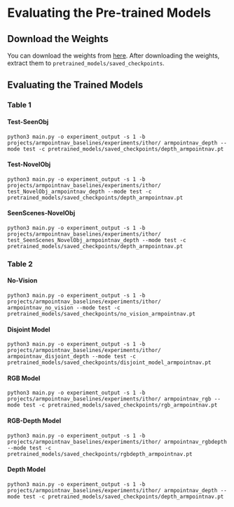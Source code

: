 # Evaluating the Pre-trained Models
## Download the Weights
You can download the weights from <a href="#TODO">here</a>. After downloading the weights, extract them to `pretrained_models/saved_checkpoints`.
## Evaluating the Trained Models
### Table 1
#### Test-SeenObj
```
python3 main.py -o experiment_output -s 1 -b projects/armpointnav_baselines/experiments/ithor/ armpointnav_depth --mode test -c pretrained_models/saved_checkpoints/depth_armpointnav.pt
```
#### Test-NovelObj
```
python3 main.py -o experiment_output -s 1 -b projects/armpointnav_baselines/experiments/ithor/ test_NovelObj_armpointnav_depth --mode test -c pretrained_models/saved_checkpoints/depth_armpointnav.pt
```
#### SeenScenes-NovelObj
```
python3 main.py -o experiment_output -s 1 -b projects/armpointnav_baselines/experiments/ithor/ test_SeenScenes_NovelObj_armpointnav_depth --mode test -c pretrained_models/saved_checkpoints/depth_armpointnav.pt
```

### Table 2

#### No-Vision
```
python3 main.py -o experiment_output -s 1 -b projects/armpointnav_baselines/experiments/ithor/ armpointnav_no_vision --mode test -c pretrained_models/saved_checkpoints/no_vision_armpointnav.pt
```

#### Disjoint Model
```
python3 main.py -o experiment_output -s 1 -b projects/armpointnav_baselines/experiments/ithor/ armpointnav_disjoint_depth --mode test -c pretrained_models/saved_checkpoints/disjoint_model_armpointnav.pt
```

#### RGB Model
```
python3 main.py -o experiment_output -s 1 -b projects/armpointnav_baselines/experiments/ithor/ armpointnav_rgb --mode test -c pretrained_models/saved_checkpoints/rgb_armpointnav.pt
```

#### RGB-Depth Model
```
python3 main.py -o experiment_output -s 1 -b projects/armpointnav_baselines/experiments/ithor/ armpointnav_rgbdepth --mode test -c pretrained_models/saved_checkpoints/rgbdepth_armpointnav.pt
```


#### Depth Model
```
python3 main.py -o experiment_output -s 1 -b projects/armpointnav_baselines/experiments/ithor/ armpointnav_depth --mode test -c pretrained_models/saved_checkpoints/depth_armpointnav.pt
```